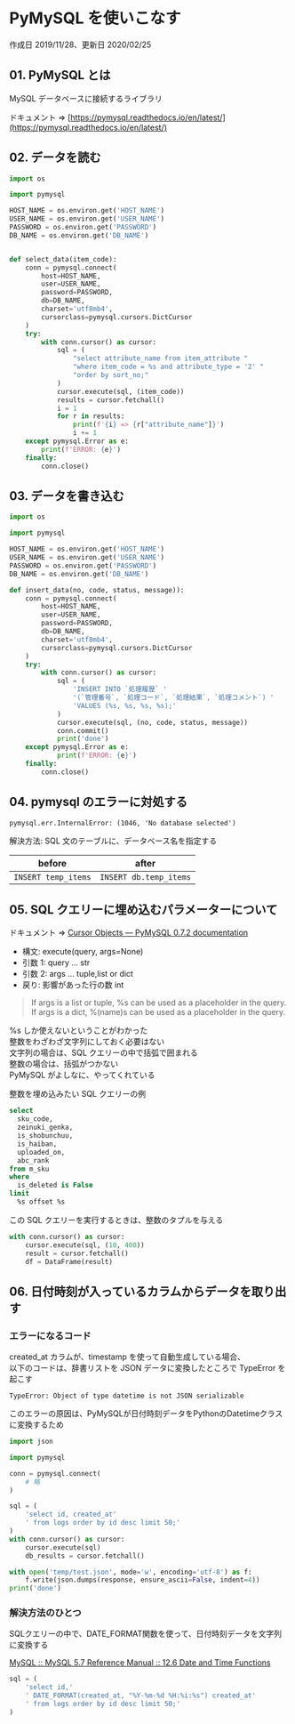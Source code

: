 # PyMySQL を使いこなす

作成日 2019/11/28、更新日 2020/02/25

## 01. PyMySQL とは

MySQL データベースに接続するライブラリ

ドキュメント => [https://pymysql.readthedocs.io/en/latest/](https://pymysql.readthedocs.io/en/latest/)

## 02. データを読む

```python
import os

import pymysql

HOST_NAME = os.environ.get('HOST_NAME')
USER_NAME = os.environ.get('USER_NAME')
PASSWORD = os.environ.get('PASSWORD')
DB_NAME = os.environ.get('DB_NAME')


def select_data(item_code):
    conn = pymysql.connect(
        host=HOST_NAME,
        user=USER_NAME,
        password=PASSWORD,
        db=DB_NAME,
        charset='utf8mb4',
        cursorclass=pymysql.cursors.DictCursor
    )
    try:
        with conn.cursor() as cursor:
            sql = (
                "select attribute_name from item_attribute "
                "where item_code = %s and attribute_type = '2' "
                "order by sort_no;"
            )
            cursor.execute(sql, (item_code))
            results = cursor.fetchall()
            i = 1
            for r in results:
                print(f'{i} => {r["attribute_name"]}')
                i += 1
    except pymysql.Error as e:
        print(f'ERROR: {e}')
    finally:
        conn.close()
```

## 03. データを書き込む

```python
import os

import pymysql

HOST_NAME = os.environ.get('HOST_NAME')
USER_NAME = os.environ.get('USER_NAME')
PASSWORD = os.environ.get('PASSWORD')
DB_NAME = os.environ.get('DB_NAME')

def insert_data(no, code, status, message)):
    conn = pymysql.connect(
        host=HOST_NAME,
        user=USER_NAME,
        password=PASSWORD,
        db=DB_NAME,
        charset='utf8mb4',
        cursorclass=pymysql.cursors.DictCursor
    )
    try:
        with conn.cursor() as cursor:
            sql = (
                'INSERT INTO `処理履歴` '
                '(`管理番号`, `処理コード`, `処理結果`, `処理コメント`) '
                'VALUES (%s, %s, %s, %s);'
            )
            cursor.execute(sql, (no, code, status, message))
            conn.commit()
            print('done')
    except pymysql.Error as e:
            print(f'ERROR: {e}')
    finally:
        conn.close()
```

## 04. pymysql のエラーに対処する

`pymysql.err.InternalError: (1046, 'No database selected')`

解決方法: SQL 文のテーブルに、データベース名を指定する

| before              | after                  |
| ------------------- | ---------------------- |
| `INSERT temp_items` | `INSERT db.temp_items` |

## 05. SQL クエリーに埋め込むパラメーターについて

ドキュメント => [Cursor Objects — PyMySQL 0\.7\.2 documentation](https://pymysql.readthedocs.io/en/latest/modules/cursors.html)

- 構文: execute(query, args=None)
- 引数 1: query ... str
- 引数 2: args ... tuple,list or dict
- 戻り: 影響があった行の数 int

> If args is a list or tuple, %s can be used as a placeholder in the query.\
> If args is a dict, %(name)s can be used as a placeholder in the query.

%s しか使えないということがわかった\
整数をわざわざ文字列にしておく必要はない\
文字列の場合は、SQL クエリーの中で括弧で囲まれる\
整数の場合は、括弧がつかない\
PyMySQL がよしなに、やってくれている

整数を埋め込みたい SQL クエリーの例

```sql
select
  sku_code,
  zeinuki_genka,
  is_shobunchuu,
  is_haiban,
  uploaded_on,
  abc_rank
from m_sku
where
  is_deleted is False
limit
  %s offset %s
```

この SQL クエリーを実行するときは、整数のタプルを与える

```python
with conn.cursor() as cursor:
    cursor.execute(sql, (10, 400))
    result = cursor.fetchall()
    df = DataFrame(result)
```

## 06. 日付時刻が入っているカラムからデータを取り出す

### エラーになるコード

created_at カラムが、timestamp を使って自動生成している場合、\
以下のコードは、辞書リストを JSON データに変換したところで TypeError を起こす

`TypeError: Object of type datetime is not JSON serializable`

このエラーの原因は、PyMySQLが日付時刻データをPythonのDatetimeクラスに変換するため

```python
import json

import pymysql

conn = pymysql.connect(
    # 略
)

sql = (
    'select id, created_at'
    ' from logs order by id desc limit 50;'
)
with conn.cursor() as cursor:
    cursor.execute(sql)
    db_results = cursor.fetchall()

with open('temp/test.json', mode='w', encoding='utf-8') as f:
    f.write(json.dumps(response, ensure_ascii=False, indent=4))
print('done')
```

### 解決方法のひとつ

SQLクエリーの中で、DATE_FORMAT関数を使って、日付時刻データを文字列に変換する

[MySQL :: MySQL 5\.7 Reference Manual :: 12\.6 Date and Time Functions](https://dev.mysql.com/doc/refman/5.7/en/date-and-time-functions.html)

```python
sql = (
    'select id,'
    ' DATE_FORMAT(created_at, "%Y-%m-%d %H:%i:%s") created_at'
    ' from logs order by id desc limit 50;'
)
```
